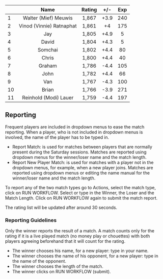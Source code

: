 | |Name|Rating|+/-|Exp|
|-|:--:|:----:|:-:|:-:|
|1|Walter (Mief) Meuwis|1,867|+3.9|240|
|2|Vinod (Vinnie) Ratnaphat|1,861|+4|175|
|3|Jay|1,805|+4.9|5|
|4|David|1,804|+4.3|5|
|5|Somchai|1,802|+4.4|80|
|6|Chris|1,800|+4.4|40|
|7|Graham|1,786|-4.4|105|
|8|John|1,782|+4.4|66|
|9|Van|1,767|-4.3|100|
|10|Brian|1,766|-3.9|271|
|11|Reinhold (Modi) Lauer|1,759|-4.4|197|

 

## Reporting

Frequent players are included in dropdown menus to ease the match reporting.
When a player, who is not included in dropdown menus is involved, the name of the player has to be typed in.

- Report Match:  is used for matches between players that are normally present during the Saturday sessions.
Matches are reported using dropdown menus for the winner/loser name and the match length.
- Report New Player Match:  is used for matches with a player not in the dropdown menus, for example, when a new player joins.
Matches are reported using dropdown menus or editing the name manual for the winner/loser name and the match length.

To report any of the two match types go to Actions, select the match type, click on RUN WORKFLOW.
Select or type in the Winner, the Loser and the Match Length.
Click on RUN WORKFLOW again to submit the match report.

The rating list will be updated after around 30 seconds.

### Reporting Guidelines

Only the winner reports the result of a match.
A match counts only for the rating if it is a live played match (no money play or chouettes)
with both players agreeing beforehand that it will count for the rating.

- The winner chooses his name, for a new player: type in your name.
- The winner chooses the name of his opponent, for a new player: type in the name of the opponent.
- The winner chooses the length of the match.
- The winner clicks on RUN WORKFLOW (submit).
